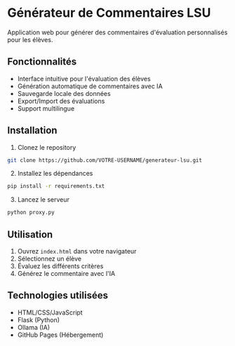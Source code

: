 # Générateur de Commentaires LSU

Application web pour générer des commentaires d'évaluation personnalisés pour les élèves.

## Fonctionnalités

- Interface intuitive pour l'évaluation des élèves
- Génération automatique de commentaires avec IA
- Sauvegarde locale des données
- Export/Import des évaluations
- Support multilingue

## Installation

1. Clonez le repository
```bash
git clone https://github.com/VOTRE-USERNAME/generateur-lsu.git
```

2. Installez les dépendances
```bash
pip install -r requirements.txt
```

3. Lancez le serveur
```bash
python proxy.py
```

## Utilisation

1. Ouvrez `index.html` dans votre navigateur
2. Sélectionnez un élève
3. Évaluez les différents critères
4. Générez le commentaire avec l'IA

## Technologies utilisées

- HTML/CSS/JavaScript
- Flask (Python)
- Ollama (IA)
- GitHub Pages (Hébergement) 